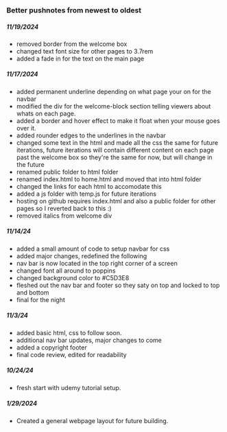 ### Better pushnotes from newest to oldest

##### 11/19/2024
- removed border from the welcome box
- changed text font size for other pages to 3.7rem
- added a fade in for the text on the main page
##### 11/17/2024
- added permanent underline depending on what page your on for the navbar
- modified the div for the welcome-block section telling viewers about whats on each page.
- added a border and hover effect to make it float when your mouse goes over it.
- added rounder edges to the underlines in the navbar
- changed some text in the html and made all the css the same for future iterations, 
future iterations will contain different content on each page past the welcome box so 
they're the same for now, but will change in the future
- renamed public folder to html folder
- renamed index.html to home.html and moved that into html folder
- changed the links for each html to accomodate this
- added a js folder with temp.js for future iterations
- hosting on github requires index.html and also a public folder for other pages
so I reverted back to this :)
- removed italics from welcome div
##### 11/14/24
- added a small amount of code to setup navbar for css
- added major changes, redefined the following
- nav bar is now located in the top right corner of a screen
- changed font all around to poppins
- changed background color to #C5D3E8
- fleshed out the nav bar and footer so they saty on top and locked to top and bottom
- final for the night
##### 11/3/24
- added basic html, css to follow soon.
- additional nav bar updates, major changes to come
- added a copyright footer
- final code review, edited for readability
##### 10/24/24
- fresh start with udemy tutorial setup.
##### 1/29/2024
- Created a general webpage layout for future building.